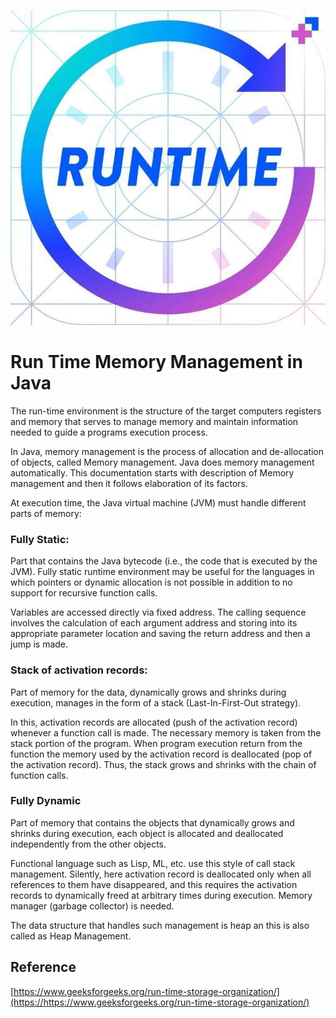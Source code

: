 ![Image](https://github.com/Mann-tech13/winter-of-contributing/blob/Java/Java/Java_Lang_Package/assets/runtime.jpg)

# **Run Time Memory Management in Java**

The run-time environment is the structure of the target computers registers and memory that serves to manage memory and maintain information needed to guide a programs execution process.

In Java, memory management is the process of allocation and de-allocation of objects, called Memory management. Java does memory management automatically. This documentation starts with description of Memory management and then it follows elaboration of its factors.

At execution time, the Java virtual machine (JVM) must handle different parts of memory:

### **Fully Static:**

Part that contains the Java bytecode (i.e., the code that is executed by the JVM). Fully static runtime environment may be useful for the languages in which pointers or dynamic allocation is not possible in addition to no support for recursive function calls. 

Variables are accessed directly via fixed address. The calling sequence involves the calculation of each argument address and storing into its appropriate parameter location and saving the return address and then a jump is made.

### **Stack of activation records:**

Part of memory for the data, dynamically grows and shrinks during execution, manages in the form of a stack (Last-In-First-Out strategy).

In this, activation records are allocated (push of the activation record) whenever a function call is made. The necessary memory is taken from the stack portion of the program. When program execution return from the function the memory used by the activation record is deallocated (pop of the activation record). Thus, the stack grows and shrinks with the chain of function calls.


### **Fully Dynamic**

Part of memory that contains the objects that dynamically grows and shrinks during execution, each object is allocated and deallocated independently from the other objects.

Functional language such as Lisp, ML, etc. use this style of call stack management. Silently, here activation record is deallocated only when all references to them have disappeared, and this requires the activation records to dynamically freed at arbitrary times during execution. Memory manager (garbage collector) is needed.

The data structure that handles such management is heap an this is also called as Heap Management.

## **Reference**

[https://www.geeksforgeeks.org/run-time-storage-organization/](https://https://www.geeksforgeeks.org/run-time-storage-organization/)
